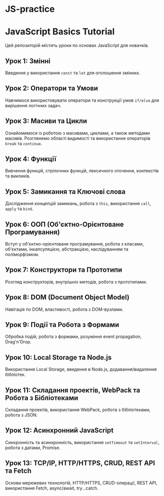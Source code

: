 # JS-practice
# JavaScript Basics Tutorial

Цей репозиторій містить уроки по основах JavaScript для новачків.

## Урок 1: Змінні

Введення у використання `const` та `let` для оголошення змінних.

## Урок 2: Оператори та Умови

Навчимося використовувати оператори та конструкції умов `if/else` для вирішення логічних задач.

## Урок 3: Масиви та Цикли

Ознайомимося із роботою з масивами, циклами, а також методами масивів. Розглянемо області видимості та використання операторів `break` та `continue`.

## Урок 4: Функції

Вивчення функцій, стрілочних функцій, лексичного оточення, контекстів та викликів.

## Урок 5: Замикання та Ключові слова

Дослідження концепцій замикань, робота з `this`, використання `call`, `apply` та `bind`.

## Урок 6: ООП (Об'єктно-Орієнтоване Програмування)

Вступ у об'єктно-орієнтоване програмування, робота з класами, об'єктами, інкапсуляцією, абстракцією, наслідуванням та поліморфізмом.

## Урок 7: Конструктори та Прототипи

Розгляд конструкторів, внутрішніх методів, робота з прототипами.

## Урок 8: DOM (Document Object Model)

Навігація по DOM, властивості, робота з DOM-вузлами.

## Урок 9: Події та Робота з Формами

Обробка подій, робота з формами, розуміння event propagation, Drag'n'Drop.

## Урок 10: Local Storage та Node.js

Використання Local Storage, введення в Node.js, додавання/видалення бібліотек.

## Урок 11: Складання проектів, WebPack та Робота з Бібліотеками

Складання проектів, використання WebPack, робота з бібліотеками, робота з JSON.

## Урок 12: Асинхронний JavaScript

Синхронність та асинхронність, використання `setTimeout` та `setInterval`, робота з датами, Promise.

## Урок 13: TCP/IP, HTTP/HTTPS, CRUD, REST API та Fetch

Основи мережевих технологій, HTTP/HTTPS, CRUD-операції, REST API, використання Fetch, async/await, try...catch.


